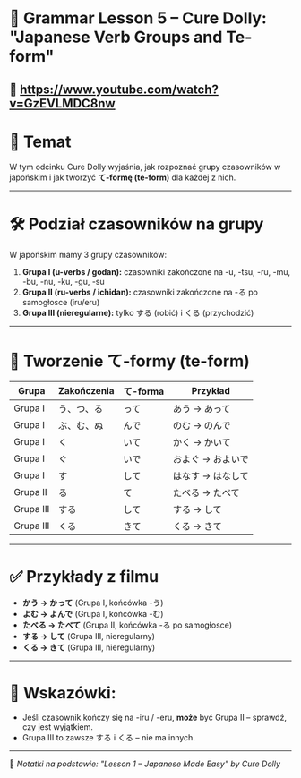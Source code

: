 # 🧠 Grammar Lesson 5 – Cure Dolly: "Japanese Verb Groups and Te-form"

🎥 https://www.youtube.com/watch?v=GzEVLMDC8nw
---
# 🎯 Temat

W tym odcinku Cure Dolly wyjaśnia, jak rozpoznać grupy czasowników w japońskim i jak tworzyć **て-formę (te-form)** dla każdej z nich.

---

# 🛠️ Podział czasowników na grupy

W japońskim mamy 3 grupy czasowników:

1. **Grupa I (u-verbs / godan):** czasowniki zakończone na -u, -tsu, -ru, -mu, -bu, -nu, -ku, -gu, -su
2. **Grupa II (ru-verbs / ichidan):** czasowniki zakończone na -る po samogłosce (iru/eru)
3. **Grupa III (nieregularne):** tylko する (robić) i くる (przychodzić)

---

# 🔧 Tworzenie て-formy (te-form)

| Grupa  | Zakończenia | て-forma  | Przykład  |
|--------|-------------|-----------|-----------|
| Grupa I | う、つ、る   | って      | あう → あって |
| Grupa I | ぶ、む、ぬ   | んで      | のむ → のんで |
| Grupa I | く          | いて      | かく → かいて |
| Grupa I | ぐ          | いで      | およぐ → およいで |
| Grupa I | す          | して      | はなす → はなして |
| Grupa II | る          | て        | たべる → たべて |
| Grupa III | する        | して      | する → して |
| Grupa III | くる        | きて      | くる → きて |

---

# ✅ Przykłady z filmu

- **かう → かって** (Grupa I, końcówka -う)
- **よむ → よんで** (Grupa I, końcówka -む)
- **たべる → たべて** (Grupa II, końcówka -る po samogłosce)
- **する → して** (Grupa III, nieregularny)
- **くる → きて** (Grupa III, nieregularny)

---

# 🧠 Wskazówki:

- Jeśli czasownik kończy się na -iru / -eru, **może** być Grupa II – sprawdź, czy jest wyjątkiem.
- Grupa III to zawsze する i くる – nie ma innych.

---
📝 *Notatki na podstawie: "Lesson 1 – Japanese Made Easy" by Cure Dolly*

